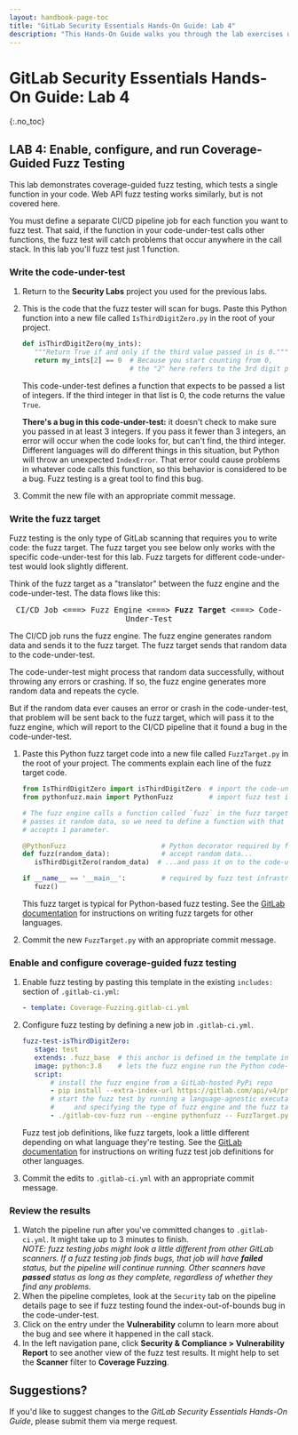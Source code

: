 ```yaml
---
layout: handbook-page-toc
title: "GitLab Security Essentials Hands-On Guide: Lab 4"
description: "This Hands-On Guide walks you through the lab exercises used in the GitLab Security Essentials course."
---
```

# GitLab Security Essentials Hands-On Guide: Lab 4
{:.no_toc}


## LAB 4: Enable, configure, and run Coverage-Guided Fuzz Testing

This lab demonstrates coverage-guided fuzz testing, which tests a single function in your code. Web API fuzz testing works similarly, but is not covered here.

You must define a separate CI/CD pipeline job for each function you want to fuzz test. That said, if the function in your code-under-test calls other functions, the fuzz test will catch problems that occur anywhere in the call stack. In this lab you'll fuzz test just 1 function.


### Write the code-under-test

1. Return to the **Security Labs** project you used for the previous labs.
1. This is the code that the fuzz tester will scan for bugs. Paste this Python function into a new file called `IsThirdDigitZero.py` in the root of your project.

    ```python
   def isThirdDigitZero(my_ints):
       """Return True if and only if the third value passed in is 0."""
       return my_ints[2] == 0  # Because you start counting from 0, 
                               # the "2" here refers to the 3rd digit passed in.
    ```

   This code-under-test defines a function that expects to be passed a list of integers. If the third integer in that list is 0, the code returns the value `True`.
   
   **There's a bug in this code-under-test:** it doesn't check to make sure you passed in at least 3 integers. If you pass it fewer than 3 integers, an error will occur when the code looks for, but can't find, the third integer. Different languages will do different things in this situation, but Python will throw an unexpected `IndexError`. That error could cause problems in whatever code calls this function, so this behavior is considered to be a bug. Fuzz testing is a great tool to find this bug.
1. Commit the new file with an appropriate commit message.


### Write the fuzz target

Fuzz testing is the only type of GitLab scanning that requires you to write code: the fuzz target. The fuzz target you see below only works with the specific code-under-test for this lab. Fuzz targets for different code-under-test would look slightly different.

Think of the fuzz target as a "translator" between the fuzz engine and the code-under-test. The data flows like this:

<p style="text-align: center; font-family: monospace; font-style: normal">CI/CD Job <===> Fuzz Engine <===> <b>Fuzz Target</b> <===> Code-Under-Test</p>

The CI/CD job runs the fuzz engine. The fuzz engine generates random data and sends it to the fuzz target. The fuzz target sends that random data to the code-under-test. 

The code-under-test might process that random data successfully, without throwing any errors or crashing. If so, the fuzz engine generates more random data and repeats the cycle. 

But if the random data ever causes an error or crash in the code-under-test, that problem will be sent back to the fuzz target, which will pass it to the fuzz engine, which will report to the CI/CD pipeline that it found a bug in the code-under-test.

1. Paste this Python fuzz target code into a new file called `FuzzTarget.py` in the root of your project. The comments explain each line of the fuzz target code.

    ```python
   from IsThirdDigitZero import isThirdDigitZero  # import the code-under-test
   from pythonfuzz.main import PythonFuzz         # import fuzz test infrastructure
 
   # The fuzz engine calls a function called `fuzz` in the fuzz target and
   # passes it random data, so we need to define a function with that name, that
   # accepts 1 parameter.

   @PythonFuzz                        # Python decorator required by fuzz test infrastructure
   def fuzz(random_data):             # accept random data...
       isThirdDigitZero(random_data)  # ...and pass it on to the code-under-test
    
   if __name__ == '__main__':         # required by fuzz test infrastructure
       fuzz()
    ```

   This fuzz target is typical for Python-based fuzz testing. See the [GitLab documentation](https://docs.gitlab.com/ee/user/application_security/coverage_fuzzing/#supported-fuzzing-engines-and-languages) for instructions on writing fuzz targets for other languages.

1. Commit the new `FuzzTarget.py` with an appropriate commit message.


### Enable and configure coverage-guided fuzz testing

1. Enable fuzz testing by pasting this template in the existing `includes:` section of `.gitlab-ci.yml`:

    ```yml
   - template: Coverage-Fuzzing.gitlab-ci.yml
    ```

1. Configure fuzz testing by defining a new job in `.gitlab-ci.yml`.

    ```yml
   fuzz-test-isThirdDigitZero:
       stage: test
       extends: .fuzz_base  # this anchor is defined in the template included above
       image: python:3.8    # lets the fuzz engine run the Python code-under-test
       script:
           # install the fuzz engine from a GitLab-hosted PyPi repo
           - pip install --extra-index-url https://gitlab.com/api/v4/projects/19904939/packages/pypi/simple pythonfuzz
           # start the fuzz test by running a language-agnostic executable,
           #     and specifying the type of fuzz engine and the fuzz target name
           - ./gitlab-cov-fuzz run --engine pythonfuzz -- FuzzTarget.py
    ```

   Fuzz test job definitions, like fuzz targets, look a little different depending on what language they're testing. See the [GitLab documentation](https://docs.gitlab.com/ee/user/application_security/coverage_fuzzing/#configuration) for instructions on writing fuzz test job definitions for other languages.

1. Commit the edits to `.gitlab-ci.yml` with an appropriate commit message.


### Review the results

1. Watch the pipeline run after you've committed changes to `.gitlab-ci.yml`. It might take up to 3 minutes to finish.<br/>
   *NOTE: fuzz testing jobs might look a little different from other GitLab scanners. If a fuzz testing job finds bugs, that job will have **failed** status, but the pipeline will continue running. Other scanners have **passed** status as long as they complete, regardless of whether they find any problems.*
1. When the pipeline completes, look at the `Security` tab on the pipeline details page to see if fuzz testing found the index-out-of-bounds bug in the code-under-test.
1. Click on the entry under the **Vulnerability** column to learn more about the bug and see where it happened in the call stack.
1. In the left navigation pane, click **Security & Compliance > Vulnerability Report** to see another view of the fuzz test results. It might help to set the **Scanner** filter to **Coverage Fuzzing**.


## Suggestions?

If you'd like to suggest changes to the *GitLab Security Essentials Hands-On Guide*, please submit them via merge request.
